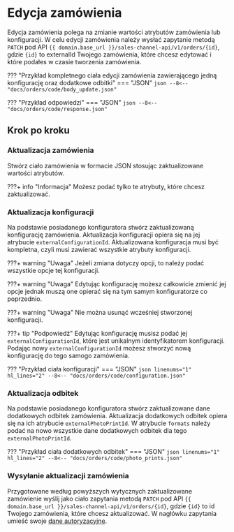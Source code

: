 # Edycja zamówienia

Edycja zamówienia polega na zmianie wartości atrybutów zamówienia lub konfiguracji. W celu edycji zamówienia należy wysłać zapytanie metodą `PATCH` pod API `{{ domain.base_url }}/sales-channel-api/v1/orders/{id}`, gdzie `{id}` to externalId Twojego zamówienia, które chcesz edytować i które podałes w czasie tworzenia zamówienia.

??? "Przykład kompletnego ciała edycji zamówienia zawierającego jedną konfigurację oraz dodatkowe odbitki"
    === "JSON"
        ```json
        --8<-- "docs/orders/code/body_update.json"
        ```

??? "Przykład odpowiedzi"
    === "JSON"
        ```json
        --8<-- "docs/orders/code/response.json"
        ```

## Krok po kroku

### Aktualizacja zamówienia
Stwórz ciało zamówienia w formacie JSON stosując zaktualizowane wartości atrybutów.

???+ info "Informacja"
    Możesz podać tylko te atrybuty, które chcesz zaktualizować.

### Aktualizacja konfiguracji

Na podstawie posiadanego konfiguratora stwórz zaktualizowaną konfigurację zamówienia. Aktualizacja konfiguracji opiera się na jej atrybucie `externalConfigurationId`. Aktualizowana konfiguracja musi być kompletna, czyli musi zawierać wszystkie atrybuty konfiguracji.
 
???+ warning "Uwaga"
    Jeżeli zmiana dotyczy opcji, to należy podać wszystkie opcje tej konfiguracji.

???+ warning "Uwaga"
    Edytując konfigurację możesz całkowicie zmienić jej opcje jednak muszą one opierać się na tym samym konfiguratorze co poprzednio.

???+ warning "Uwaga"
    Nie można usunąć wcześniej stworzonej konfiguracji.

???+ tip "Podpowiedź"
    Edytując konfigurację musisz podać jej `externalConfigurationId`, które jest unikalnym identyfikatorem konfiguracji.
    Podając nowy `externalConfigurationId` możesz stworzyć nową konfigurację do tego samogo zamówienia.

??? "Przykład ciała konfiguracji"
    === "JSON"
        ```json linenums="1" hl_lines="2"
        --8<-- "docs/orders/code/configuration.json"
        ```

### Aktualizacja odbitek

Na podstawie posiadanego konfiguratora stwórz zaktualizowane dane dodatkowych odbitek zamówienia. Aktualizacja dodatkowych odbitek opiera się na ich atrybucie `externalPhotoPrintId`. W atrybucie `formats` należy podać na nowo wszystkie dane dodatkowych odbitek dla tego `externalPhotoPrintId`. 

??? "Przykład ciała dodatkowych odbitek"
    === "JSON"
        ```json linenums="1" hl_lines="2"
        --8<-- "docs/orders/code/photo_prints.json"
        ```

### Wysyłanie aktualizacji zamówienia

Przygotowane według powyższych wytycznych zaktualizowane zamówienie wyślij jako ciało zapytania metodą `PATCH` pod API `{{ domain.base_url }}/sales-channel-api/v1/orders/{id}`, gdzie `{id}` to id Twojego zamówienia, które chcesz aktualizować. W nagłówku zapytania umieść swoje [dane autoryzacyjne](../../authorization).
